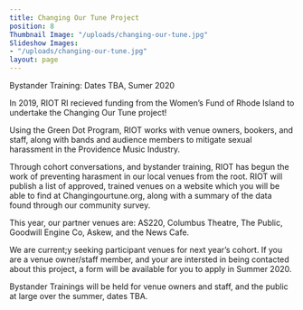 ```yaml
---
title: Changing Our Tune Project
position: 8
Thumbnail Image: "/uploads/changing-our-tune.jpg"
Slideshow Images:
- "/uploads/changing-our-tune.jpg"
layout: page
---
```


Bystander Training: Dates TBA, Sumer 2020

In 2019, RIOT RI recieved funding from the Women’s Fund of Rhode Island to undertake the Changing Our Tune project!
 
Using the Green Dot Program, RIOT works with venue owners, bookers, and staff, along with bands and audience members to mitigate sexual harassment in the Providence Music Industry.
 
Through cohort conversations, and bystander training, RIOT has begun the work of preventing harasment in our local venues from the root. RIOT will publish a list of approved, trained venues on a website which you will be able to find at Changingourtune.org, along with a summary of the data found through our community survey. 
 
This year, our partner venues are: AS220, Columbus Theatre, The Public, Goodwill Engine Co, Askew, and the News Cafe. 

We are current;y seeking participant venues for next year’s cohort. If you are a venue owner/staff member, and your are intersted in being contacted about this project, a form will be available for you to apply in Summer 2020. 
 
Bystander Trainings will be held for venue owners and staff, and the public at large over the summer, dates TBA.
